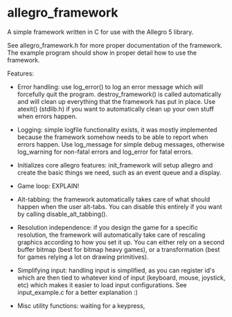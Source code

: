 allegro_framework
========

A simple framework written in C for use with the Allegro 5 library.

See allegro_framework.h for more proper documentation of the framework. The example
program should show in proper detail how to use the framework.

Features:

- Error handling: use log_error() to log an error message which will forcefully quit the program. destroy_framework() is
called automatically and will clean up everything that the framework has put in place. Use atexit() (stdlib.h) if you want to
automatically clean up your own stuff when errors happen.

- Logging: simple logfile functionality exists, it was mostly implemented because the framework somehow needs to be able to
report when errors happen. Use log_message for simple debug messages, otherwise log_warning for non-fatal errors and log_error
for fatal errors.

- Initializes core allegro features: init_framework will setup allegro and create the basic things we need, such as an event queue
and a display.

- Game loop: EXPLAIN!

- Alt-tabbing: the framework automatically takes care of what should happen when the user alt-tabs. You can disable this entirely
if you want by calling disable_alt_tabbing().

- Resolution independence: if you design the game for a specific resolution, the framework will automatically take care of rescaling
graphics according to how you set it up. You can either rely on a second buffer bitmap (best for bitmap heavy games), or a
transformation (best for games relying a lot on drawing primitives).

- Simplifying input: handling input is simplified, as you can register id's which are then tied to whatever kind of input (keyboard,
mouse, joystick, etc) which makes it easier to load input configurations. See input_example.c for a better explanation :)

- Misc utility functions: waiting for a keypress,